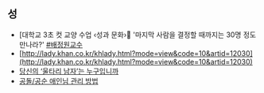 ## 성

- [대학교 3초 컷 교양 수업 ‹성과 문화›💝 '마지막 사람을 결정할 때까지는 30명 정도 만나라?' [#배정원교수](https://www.youtube.com/watch?v=UpzOzDkWsXA)
- [http://lady.khan.co.kr/khlady.html?mode=view&code=10&artid=12030](http://lady.khan.co.kr/khlady.html?mode=view&code=10&artid=12030)
- [당신의 ‘울타리 남자’는 누구입니까](http://news.naver.com/main/hotissue/read.nhn?mid=hot&amp;sid1=103&amp;sid2=245&amp;cid=3117&amp;iid=41952&amp;oid=144&amp;aid=0000072300 "http://news.naver.com/main/hotissue/read.nhn?mid=hot&amp;sid1=103&amp;sid2=245&amp;cid=3117&amp;iid=41952&amp;oid=144&amp;aid=0000072300")
- [공돌/공순 애인님 관리 방법](http://theonion.egloos.com/4537590 "http://theonion.egloos.com/4537590")
